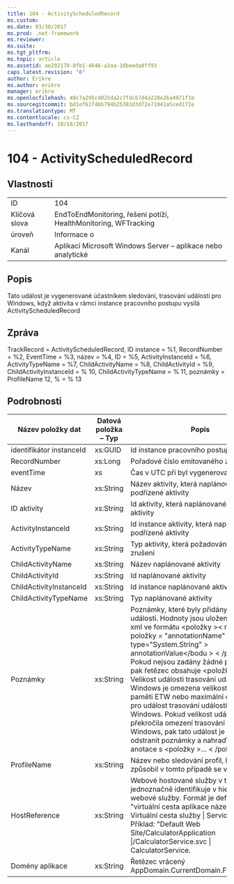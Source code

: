 ```yaml
---
title: 104 - ActivityScheduledRecord
ms.custom: 
ms.date: 03/30/2017
ms.prod: .net-framework
ms.reviewer: 
ms.suite: 
ms.tgt_pltfrm: 
ms.topic: article
ms.assetid: ae202178-8fb1-4646-a3aa-18beeda8ff93
caps.latest.revision: "6"
author: Erikre
ms.author: erikre
manager: erikre
ms.openlocfilehash: 49c7a295c4025da2c7fdcb7d4a220e26a4971f1b
ms.sourcegitcommit: bd1ef61f4bb794b25383d3d72e71041a5ced172e
ms.translationtype: MT
ms.contentlocale: cs-CZ
ms.lasthandoff: 10/18/2017
---
```

# <a name="104---activityscheduledrecord"></a>104 - ActivityScheduledRecord
## <a name="properties"></a>Vlastnosti  
  
|||  
|-|-|  
|ID|104|  
|Klíčová slova|EndToEndMonitoring, řešení potíží, HealthMonitoring, WFTracking|  
|úroveň|Informace o|  
|Kanál|Aplikaci Microsoft Windows Server – aplikace nebo analytické|  
  
## <a name="description"></a>Popis  
 Tato událost je vygenerované účastníkem sledování, trasování událostí pro Windows, když aktivita v rámci instance pracovního postupu vysílá ActivityScheduledRecord  
  
## <a name="message"></a>Zpráva  
 TrackRecord = ActivityScheduledRecord, ID instance = %1, RecordNumber = %2, EventTime = %3, název = %4, ID = %5, ActivityInstanceId = %6, ActivityTypeName = %7, ChildActivityName = %8, ChildActivityId = %9, ChildActivityInstanceId = % 10, ChildActivityTypeName = % 11, poznámky = ProfileName 12, % = % 13  
  
## <a name="details"></a>Podrobnosti  
  
|Název položky dat|Datová položka – Typ|Popis|  
|--------------------|--------------------|-----------------|  
|identifikátor instanceId|xs:GUID|Id instance pracovního postupu|  
|RecordNumber|xs:Long|Pořadové číslo emitovaného záznamu|  
|eventTime|xs|Čas v UTC při byl vygenerované události|  
|Název|xs:String|Název aktivity, která naplánované podřízené aktivity|  
|ID aktivity|xs:String|Id aktivity, která naplánované podřízené aktivity|  
|ActivityInstanceId|xs:String|Id instance aktivity, která naplánované podřízené aktivity|  
|ActivityTypeName|xs:String|Typ aktivity, která požadována operace zrušení|  
|ChildActivityName|xs:String|Název naplánované aktivity|  
|ChildActivityId|xs:String|Id naplánované aktivity|  
|ChildActivityInstanceId|xs:String|Id instance naplánované aktivity|  
|ChildActivityTypeName|xs:String|Typ naplánované aktivity|  
|Poznámky|xs:String|Poznámky, které byly přidány k této události.  Hodnoty jsou uloženy v elementu xml ve formátu \<položky >\< název položky = "annotationName" type="System.String" > annotationValue\</bodu > \< /položky >.  Pokud nejsou zadány žádné poznámky, pak řetězec obsahuje \<položky / >. Velikost události trasování událostí pro Windows je omezena velikost vyrovnávací paměti ETW nebo maximální datová část pro událost trasování událostí pro Windows. Pokud velikost události překročila omezení trasování událostí pro Windows, pak tato událost je rozdělená do odstranit poznámky a nahraďte hodnoty anotace s \<položky >...  \< /položky >.|  
|ProfileName|xs:String|Název nebo sledování profil, který způsobil v tomto případě se vygenerované|  
|HostReference|xs:String|Webové hostované služby v tomto poli jednoznačně identifikuje v hierarchii webové služby.  Formát je definovaný jako "virtuální cesta aplikace název webu &#124; Virtuální cesta služby &#124; ServiceName' Příklad: "Default Web Site/CalculatorApplication &#124;/CalculatorService.svc &#124; CalculatorService.|  
|Domény aplikace|xs:String|Řetězec vrácený AppDomain.CurrentDomain.FriendlyName.|
